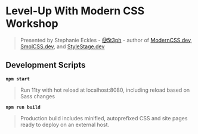 # Level-Up With Modern CSS Workshop

> Presented by Stephanie Eckles - [@5t3ph](https://twitter.com/5t3ph) - author of [ModernCSS.dev](https://moderncss.dev), [SmolCSS.dev](https://smolcss.dev), and [StyleStage.dev](https://stylestage.dev)

## Development Scripts

**`npm start`**

> Run 11ty with hot reload at localhost:8080, including reload based on Sass changes

**`npm run build`**

> Production build includes minified, autoprefixed CSS and site pages ready to deploy on an external host.

